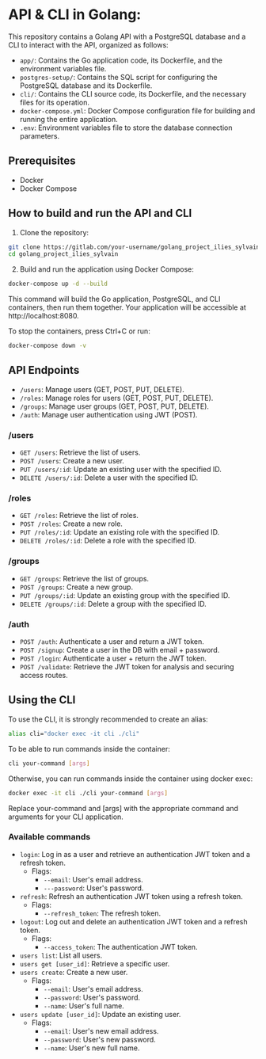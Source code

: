 # API & CLI in Golang:

This repository contains a Golang API with a PostgreSQL database and a CLI to interact with the API, organized as follows:

- `app/`: Contains the Go application code, its Dockerfile, and the environment variables file.
- `postgres-setup/`: Contains the SQL script for configuring the PostgreSQL database and its Dockerfile.
- `cli/`: Contains the CLI source code, its Dockerfile, and the necessary files for its operation.
- `docker-compose.yml`: Docker Compose configuration file for building and running the entire application.
- `.env`: Environment variables file to store the database connection parameters.

## Prerequisites

- Docker
- Docker Compose

## How to build and run the API and CLI

1. Clone the repository:

```bash
git clone https://gitlab.com/your-username/golang_project_ilies_sylvain.git
cd golang_project_ilies_sylvain
```

2. Build and run the application using Docker Compose:

```bash
docker-compose up -d --build
```

This command will build the Go application, PostgreSQL, and CLI containers, then run them together. Your application will be accessible at http://localhost:8080.

To stop the containers, press Ctrl+C or run:

```bash
docker-compose down -v
```
## API Endpoints

* `/users`: Manage users (GET, POST, PUT, DELETE).
* `/roles`: Manage roles for users (GET, POST, PUT, DELETE).
* `/groups`: Manage user groups (GET, POST, PUT, DELETE).
* `/auth`: Manage user authentication using JWT (POST).

### /users

* `GET /users`: Retrieve the list of users.
* `POST /users`: Create a new user.
* `PUT /users/:id`: Update an existing user with the specified ID.
* `DELETE /users/:id`: Delete a user with the specified ID.

### /roles

* `GET /roles`: Retrieve the list of roles.
* `POST /roles`: Create a new role.
* `PUT /roles/:id`: Update an existing role with the specified ID.
* `DELETE /roles/:id`: Delete a role with the specified ID.

### /groups

* `GET /groups`: Retrieve the list of groups.
* `POST /groups`: Create a new group.
* `PUT /groups/:id`: Update an existing group with the specified ID.
* `DELETE /groups/:id`: Delete a group with the specified ID.

### /auth

* `POST /auth`: Authenticate a user and return a JWT token.
* `POST /signup`: Create a user in the DB with email + password.
* `POST /login`: Authenticate a user + return the JWT token.
* `POST /validate`: Retrieve the JWT token for analysis and securing access routes.

## Using the CLI

To use the CLI, it is strongly recommended to create an alias:

```bash
alias cli="docker exec -it cli ./cli"
```

To be able to run commands inside the container:

```bash
cli your-command [args]
```

Otherwise, you can run commands inside the container using docker exec:

```bash
docker exec -it cli ./cli your-command [args]
```

Replace your-command and [args] with the appropriate command and arguments for your CLI application.

### Available commands

* `login`: Log in as a user and retrieve an authentication JWT token and a refresh token.
    * Flags:
        * `--email`: User's email address.
        * `---password`: User's password.
* `refresh`: Refresh an authentication JWT token using a refresh token.
    * Flags:
        * `--refresh_token`: The refresh token.
* `logout`: Log out and delete an authentication JWT token and a refresh token.
    * Flags:
        * `--access_token`: The authentication JWT token.
* `users list`: List all users.
* `users get [user_id]`: Retrieve a specific user.
* `users create`: Create a new user.
    * Flags:
        * `--email`: User's email address.
        * `--password`: User's password.
        * `--name`: User's full name.
* `users update [user_id]`: Update an existing user.
    * Flags:
        * `--email`: User's new email address.
        * `--password`: User's new password.
        * `--name`: User's new full name.


